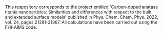This respository corresponds to the project entitled 'Carbon-doped anatase titania nanoparticles: Similarities and differences with respect to the bulk and extended surface models' published in Phys. Chem. Chem. Phys. 2022, vol. 24, pages 21381-21387.
All calculations have been carried out using the FHI-AIMS code.
